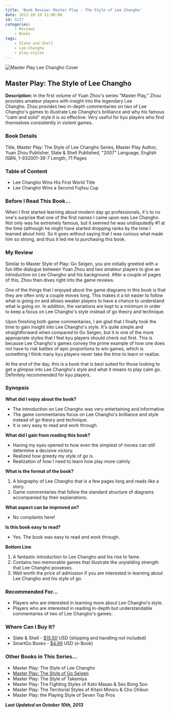 ```yaml
---
title: 'Book Review: Master Play - The Style of Lee Changho'
date: 2013-10-10 12:00:00
id: 4127
categories:
	- Reviews
	- Books
tags:
	- Slate-and-Shell
	- Lee-Changho
	- play-styles
---
```


![Master Play Lee Changho Cover](/images/2013/10/Master-Play-Lee-Changho-Cover.jpg)

## Master Play: The Style of Lee Changho

**Description:** In the first volume of Yuan Zhou's series "Master Play," Zhou provides amateur players with insight into the legendary Lee Changho. Zhou provides two in-depth commentaries on two of Lee Changho's games to illustrate Lee Changho's brilliance and why his famous "calm and solid" style it is so effective. Very useful for kyu players who find themselves consistently in violent games.

<!--more-->

### Book Details

Title, Master Play: The Style of Lee Changho
Series, Master Play
Author, Yuan Zhou
Publisher, Slate &amp; Shell
Published, "2007"
Language, English
ISBN, 1-932001-38-7
Length, 71 Pages

### Table of Content

*   Lee Changho Wins His First World Title
*   Lee Changho Wins a Second Fujitsu Cup

### Before I Read This Book...

When I first started learning about modern day go professionals, it's to no one's surprise that one of the first names I came upon was Lee Changho. Not only was he extremely famous, but it seemed he was undisputedly #1 at the time (although he might have started dropping ranks by the time I learned about him). So it goes without saying that I was curious what made him so strong, and thus it led me to purchasing this book.

### My Review

Similar to Master Style of Play: Go Seigen, you are initially greeted with a fun little dialogue between Yuan Zhou and two amateur players to give an introduction on Lee Changho and his background. After a couple of pages of this, Zhou then dives right into the game reviews.

One of the things that I enjoyed about the game diagrams in this book is that they are often only a couple moves long. This makes it a lot easier to follow what is going on and allows weaker players to have a chance to understand what is going on. In addition, the variations are kept to a minimum in order to keep a focus on Lee Changho's style instead of go theory and technique.

Upon finishing both game commentaries, I am glad that I finally took the time to gain insight into Lee Changho's style. It's quite simple and straightforward when compared to Go Seigen, but it is one of the more appropriate styles that I feel kyu players should check out first. This is because Lee Changho's games convey the prime example of how one does not have to risk battles of epic proportions to win games, which is something I think many kyu players never take the time to learn or realize.

At the end of the day, this is a book that is best suited for those looking to get a glimpse into Lee Changho's style and what it means to play calm go. Definitely recommended for kyu players.


### Synopsis

**What did I enjoy about the book?**

*   The introduction on Lee Changho was very entertaining and informative.
*   The game commentaries focus on Lee Changho's brilliance and style instead of go theory and technique.
*   It is very easy to read and work through.

**What did I gain from reading this book?**

*   Having my eyes opened to how even the simplest of moves can still determine a decisive victory.
*   Realized how greedy my style of go is.
*   Realization of how I need to learn how play more calmly.

**What is the format of the book?**

1.  A biography of Lee Changho that is a few pages long and reads like a story.
2.  Game commentaries that follow the standard structure of diagrams accompanied by their explanations.

**What aspect can be improved on?**

*   No complaints here!

**Is this book easy to read?**

*   Yes. The book was easy to read and work through.

**Bottom Line**

1.  A fantastic introduction to Lee Changho and his rise to fame.
2.  Contains two memorable games that illustrate the unyielding strength that Lee Changho posseses.
3.  Well worth the price of admission if you are interested in learning about Lee Changho and his style of go.

### Recommended For...

*   Players who are interested in learning more about Lee Changho's style.
*   Players who are interested in reading in-depth but understandable commentaries of two of Lee Changho's games.

### Where Can I Buy It?

*   Slate &amp; Shell - [$15.50](http://www.slateandshell.com/SSYZ005.html) USD (shipping and handling not included)
*   SmartGo Books - [$4.99](http://www.gobooks.com/books.html "SmartGo Books") USD (e-Book)

### Other Books in This Series...

*   Master Play: The Style of Lee Changho
*   [Master Play: The Style of Go Seigen](http://www.bengozen.com/book-review-master-play-style-go-seigen/ "Book Review: Master Play — The Style of Go Seigen")
*   Master Play: The Style of Takemiya
*   Master Play: The Fighting Styles of Kato Masao &amp; Seo Bong Soo
*   Master Play: The Territorial Styles of Kitani Minoru &amp; Cho Chikun
*   Master Play: the Playing Style of Seven Top Pros

_**Last Updated on October 10th, 2013**_
